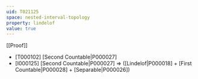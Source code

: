```yaml
---
uid: T021125
space: nested-interval-topology
property: lindelof
value: true
---
```

[[Proof]]

* [T000102] [Second Countable|P000027]
* [I000125] [Second Countable|P000027] => ([Lindelof|P000018] + [First Countable|P000028] + [Separable|P000026])

